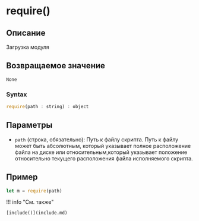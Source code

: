 # require()

## Описание
Загрузка модуля

## Возвращаемое значение
`None`

### Syntax
``` javascript
require(path : string) : object
``` 

## Параметры
- `path` (строка, обязательно): Путь к файлу скрипта. Путь к файлу может быть абсолютным, который указывает полное расположение файла на диске или относительным,который указывает положение относительно текущего расположения файла исполняемого скрипта.

## Пример
``` javascript linenums="1"
let m = require(path)
``` 

!!! info "См. также"

    [include()](include.md)	
